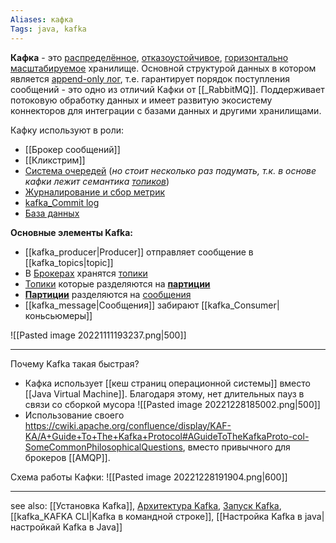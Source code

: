 ```yaml
---
Aliases: кафка
Tags: java, kafka
---
```


**Кафка**  - это [распределённое](Распределённое%20хранилище), [отказоустойчивое](Отказоустойчивость), [горизонтально масштабируемое](Горизонтальное%20масштабирование) хранилище. Основной структурой данных в котором является [append-only лог](kafka_Commit%20log.md), т.е. гарантирует порядок поступления сообщений - это одно из отличий Кафки от [[_RabbitMQ]].
Поддерживает потоковую обработку данных и имеет развитую экосистему коннекторов для интеграции с базами данных и другими хранилищами. 

Кафку используют в роли:
 - [[Брокер сообщений]]
 - [[Кликстрим]]
 - [Система очередей](Message%20queue) (*но стоит несколько раз подумать, т.к. в основе кафки лежит семантика [топиков](kafka_topics.md)*)
 - [Журналирование и сбор метрик](kafka_журналирование.md)
 - [kafka_Commit log](kafka_Commit%20log.md)
 - [База данных](Kafka%20как%20база%20данных.md)

**Основные элементы Kafka:**
- [[kafka_producer|Producer]] отправляет сообщение в [[kafka_topics|topic]]
- В [Брокерах](kafka_brokers.md) хранятся [топики](kafka_topics.md) 
- [Топики](kafka_topics.md) которые разделяются на **[партиции](kafka_partition.md)**
- **[Партиции](kafka_partition.md)** разделяются на [сообщения](kafka_message.md)
- [[kafka_message|Сообщения]] забирают [[kafka_Consumer|коньсьюмеры]]

![[Pasted image 20221111193237.png|500]]

---
Почему Kafka такая быстрая?
- Кафка использует [[кеш страниц операционной системы]] вместо [[Java Virtual Machine]]. Благодаря этому, нет длительных пауз в связи со сборкой мусора
 ![[Pasted image 20221228185002.png|500]]
 - Использование своего https://cwiki.apache.org/confluence/display/KAF-KA/A+Guide+To+The+Kafka+Protocol#AGuideToTheKafkaProto-col-SomeCommonPhilosophicalQuestions, вместо привычного для брокеров [[AMQP]]. 

Схема работы Кафки:
![[Pasted image 20221228191904.png|600]]

---
see also: [[Установка Kafka]], [Архитектура Kafka](kafka_структура%20данных.md), [Запуск Kafka](kafka_запуск.md), [[kafka_KAFKA CLI|Kafka в командной строке]], [[Настройка Kafka в java| настройкай Kafka в Java]]








